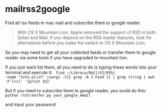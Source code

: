 mailrss2google
==============

Find all rss feeds in mac mail and  subscribe them to google reader.

> With OS X Mountain Lion, Apple removed the support of RSS in both Safari and Mail. If you depend on the RSS reader features, look for alternatives before you make the switch to OS X Mountain Lion.

So you may need to get all your collected feeds or transfer them to google reader via some tools if you have upgraded to mountain lion.

If you just want list them, all you need to do is typing these words into your terminal and execute it:
<code>
find ~/Library/Mail/V2/RSS/ -name "Info.plist" |xargs -I{}  grep -A 1 Feed {} | grep string | awk -F'[<>]' '{print $3}'
</code>

But if you need to subscribe them to google reader, you sould do this:
<code>
python rsstransfer.py your_google_email
</code>

and input your password.
